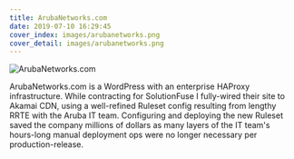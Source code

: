 ```yaml
---
title: ArubaNetworks.com
date: 2019-07-10 16:29:45
cover_index: images/arubanetworks.png
cover_detail: images/arubanetworks.png
---
```


![ArubaNetworks.com](/images/arubanetworks.png)

ArubaNetworks.com is a WordPress with an enterprise HAProxy infrastructure. While contracting for SolutionFuse I fully-wired their site to Akamai CDN, using a well-refined Ruleset config resulting from lengthy RRTE with the Aruba IT team. Configuring and deploying the new Ruleset saved the company millions of dollars as many layers of the IT team's hours-long manual deployment ops were no longer necessary per production-release.

